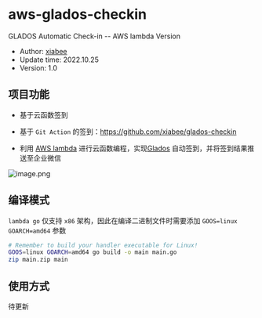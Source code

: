 # aws-glados-checkin
GLADOS Automatic Check-in -- AWS lambda Version

* Author: [xiabee](https://github.com/xiabee)
* Update time: 2022.10.25
* Version: 1.0



## 项目功能

* 基于云函数签到
* 基于 `Git Action` 的签到：https://github.com/xiabee/glados-checkin

* 利用 [AWS lambda](https://ap-southeast-1.console.aws.amazon.com/lambda/home?region=ap-southeast-1) 进行云函数编程，实现[Glados](https://glados.rocks/console) 自动签到，并将签到结果推送至企业微信

![image.png](https://tva1.sinaimg.cn/large/0084b03xgy1h7hz51nsbbj31pq0rmty1.jpg)



## 编译模式

`lambda go` 仅支持 `x86` 架构，因此在编译二进制文件时需要添加 `GOOS=linux GOARCH=amd64` 参数

```bash
# Remember to build your handler executable for Linux!
GOOS=linux GOARCH=amd64 go build -o main main.go
zip main.zip main
```



## 使用方式

待更新
